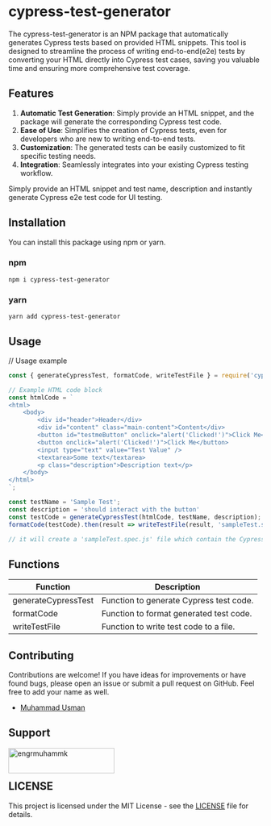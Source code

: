 # cypress-test-generator

The cypress-test-generator is an NPM package that automatically generates Cypress tests based on provided HTML snippets. This tool is designed to streamline the process of writing end-to-end(e2e) tests by converting your HTML directly into Cypress test cases, saving you valuable time and ensuring more comprehensive test coverage.

## Features

1. **Automatic Test Generation**: Simply provide an HTML snippet, and the package will generate the corresponding Cypress test code.
2. **Ease of Use**: Simplifies the creation of Cypress tests, even for developers who are new to writing end-to-end tests.
3. **Customization**: The generated tests can be easily customized to fit specific testing needs.
4. **Integration**: Seamlessly integrates into your existing Cypress testing workflow.


Simply provide an HTML snippet and test name, description and instantly generate Cypress e2e test code for UI testing.

## Installation

You can install this package using npm or yarn.

### npm

```npm i cypress-test-generator```

### yarn

```yarn add cypress-test-generator```

## Usage

// Usage example

```typescript
const { generateCypressTest, formatCode, writeTestFile } = require('cypress-test-generator');

// Example HTML code block
const htmlCode = `
<html>
    <body>
        <div id="header">Header</div>
        <div id="content" class="main-content">Content</div>
        <button id="testmeButton" onclick="alert('Clicked!')">Click Me</button>
        <button onclick="alert('Clicked!')">Click Me</button>
        <input type="text" value="Test Value" />
        <textarea>Some text</textarea>
        <p class="description">Description text</p>
    </body>
</html>
`;

const testName = 'Sample Test';
const description = 'should interact with the button'
const testCode = generateCypressTest(htmlCode, testName, description);
formatCode(testCode).then(result => writeTestFile(result, 'sampleTest.spec.js'));

// it will create a 'sampleTest.spec.js' file which contain the Cypress e2e test snippet
```

## Functions

| Function | Description |
|---------|---------|
| generateCypressTest | Function to generate Cypress test code. | 
| formatCode | Function to format generated test code. |
| writeTestFile | Function to write test code to a file. |


## Contributing
Contributions are welcome! If you have ideas for improvements or have found bugs, please open an issue or submit a pull request on GitHub. Feel free to add your name as well.

- [Muhammad Usman](https://github.com/muhammad-usman-108)

## Support

<p><a href="https://buymeacoffee.com/engrmuhammk"> <img align="left" src="https://cdn.buymeacoffee.com/buttons/v2/default-yellow.png" height="50" width="210" alt="engrmuhammk" /></a></p><br><br> 


## LICENSE

This project is licensed under the MIT License - see the [LICENSE](https://github.com/muhammad-usman-108/cypress-test-generator/blob/main/LICENSE) file for details.